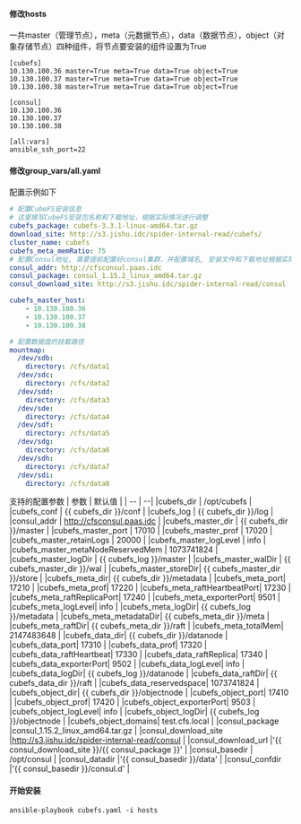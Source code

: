 #### 修改hosts
一共master（管理节点），meta（元数据节点），data（数据节点），object（对象存储节点）四种组件，将节点要安装的组件设置为True
```
[cubefs]
10.130.100.36 master=True meta=True data=True object=True
10.130.100.37 master=True meta=True data=True object=True
10.130.100.38 master=True meta=True data=True object=True

[consul]
10.130.100.36
10.130.100.37
10.130.100.38

[all:vars]
ansible_ssh_port=22
```
#### 修改group_vars/all.yaml
配置示例如下
```yaml
# 配置CubeFS安装信息
# 这里填写CubeFS安装包名称和下载地址，根据实际情况进行调整
cubefs_package: cubefs-3.3.1-linux-amd64.tar.gz
download_site: http://s3.jishu.idc/spider-internal-read/cubefs/
cluster_name: cubefs
cubefs_meta_memRatio: 75
# 配置Consul地址, 需要提前配置好consul集群，并配置域名, 安装文件和下载地址根据实际情况进行修改
consul_addr: http://cfsconsul.paas.idc
consul_package: consul_1.15.2_linux_amd64.tar.gz
consul_download_site: http://s3.jishu.idc/spider-internal-read/consul

cubefs_master_host:
    - 10.130.100.36
    - 10.130.100.37
    - 10.130.100.38

# 配置数据盘的挂载路径
mountmap:
  /dev/sdb:
    directory: /cfs/data1
  /dev/sdc:
    directory: /cfs/data2
  /dev/sdd:
    directory: /cfs/data3
  /dev/sde:
    directory: /cfs/data4
  /dev/sdf:
    directory: /cfs/data5
  /dev/sdg:
    directory: /cfs/data6
  /dev/sdh:
    directory: /cfs/data7
  /dev/sdi:
    directory: /cfs/data8
```
支持的配置参数
| 参数 | 默认值 |
| -- | --|
|cubefs_dir | /opt/cubefs |
|cubefs_conf | {{ cubefs_dir }}/conf |
|cubefs_log | {{ cubefs_dir }}/log |
|consul_addr | http://cfsconsul.paas.idc |
|cubefs_master_dir | {{ cubefs_dir }}/master |
|cubefs_master_port | 17010 |
|cubefs_master_prof | 17020 |
|cubefs_master_retainLogs | 20000 |
|cubefs_master_logLevel | info |
|cubefs_master_metaNodeReservedMem | 1073741824 |
|cubefs_master_logDir | {{ cubefs_log }}/master |
|cubefs_master_walDir | {{ cubefs_master_dir }}/wal |
|cubefs_master_storeDir| {{ cubefs_master_dir }}/store |
|cubefs_meta_dir| {{ cubefs_dir }}/metadata |
|cubefs_meta_port| 17210 |
|cubefs_meta_prof| 17220 |
|cubefs_meta_raftHeartbeatPort| 17230 |
|cubefs_meta_raftReplicaPort| 17240 |
|cubefs_meta_exporterPort| 9501 |
|cubefs_meta_logLevel| info |
|cubefs_meta_logDir| {{ cubefs_log }}/metadata |
|cubefs_meta_metadataDir| {{ cubefs_meta_dir }}/meta |
|cubefs_meta_raftDir| {{ cubefs_meta_dir }}/raft |
|cubefs_meta_totalMem| 2147483648 |
|cubefs_data_dir| {{ cubefs_dir }}/datanode |
|cubefs_data_port| 17310 |
|cubefs_data_prof| 17320 |
|cubefs_data_raftHeartbeat| 17330 |
|cubefs_data_raftReplica| 17340 |
|cubefs_data_exporterPort| 9502 |
|cubefs_data_logLevel| info |
|cubefs_data_logDir| {{ cubefs_log }}/datanode |
|cubefs_data_raftDir| {{ cubefs_data_dir }}/raft |
|cubefs_data_reservedspace| 1073741824 |
|cubefs_object_dir| {{ cubefs_dir }}/objectnode |
|cubefs_object_port| 17410 |
|cubefs_object_prof| 17420 |
|cubefs_object_exporterPort| 9503 |
|cubefs_object_logLevel| info |
|cubefs_object_logDir| {{ cubefs_log }}/objectnode |
|cubefs_object_domains| test.cfs.local |
|consul_package |consul_1.15.2_linux_amd64.tar.gz |
|consul_download_site |http://s3.jishu.idc/spider-internal-read/consul |
|consul_download_url |'{{ consul_download_site }}/{{ consul_package }}' |
|consul_basedir | /opt/consul |
|consul_datadir |'{{ consul_basedir }}/data' |
|consul_confdir |'{{ consul_basedir }}/consul.d' |
#### 开始安装
```
ansible-playbook cubefs.yaml -i hosts
```
